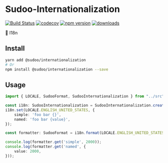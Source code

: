 # Sudoo-Internationalization

[![Build Status](https://travis-ci.com/SudoDotDog/Sudoo-Internationalization.svg?branch=master)](https://travis-ci.com/SudoDotDog/Sudoo-Internationalization)
[![codecov](https://codecov.io/gh/SudoDotDog/Sudoo-Internationalization/branch/master/graph/badge.svg)](https://codecov.io/gh/SudoDotDog/Sudoo-Internationalization)
[![npm version](https://badge.fury.io/js/%40sudoo%2Finternationalization.svg)](https://badge.fury.io/js/%40sudoo%2Finternationalization)
[![downloads](https://img.shields.io/npm/dm/@sudoo/internationalization.svg)](https://www.npmjs.com/package/@sudoo/internationalization)

:bamboo: I18n

## Install

```sh
yarn add @sudoo/internationalization
# Or
npm install @sudoo/internationalization --save
```

## Usage

```ts
import { LOCALE, SudooFormat, SudooInternationalization } from "../src";

const i18n: SudooInternationalization = SudooInternationalization.create(LOCALE.ENGLISH_UNITED_STATES);
i18n.set(LOCALE.ENGLISH_UNITED_STATES, {
    simple: 'foo bar {}',
    named: 'foo bar {value}',
});

const formatter: SudooFormat = i18n.format(LOCALE.ENGLISH_UNITED_STATES);

console.log(formatter.get('simple', 2000));
console.log(formatter.get('named', {
    value: 2000,
}));
```
